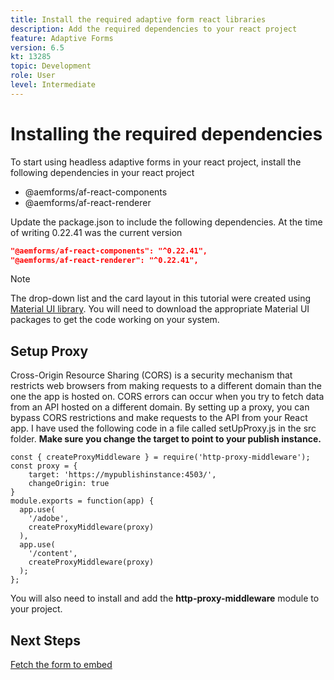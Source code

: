 ```yaml
---
title: Install the required adaptive form react libraries
description: Add the required dependencies to your react project
feature: Adaptive Forms
version: 6.5
kt: 13285
topic: Development
role: User
level: Intermediate
---
```


# Installing the required dependencies

To start using headless adaptive forms in your react project, install the following dependencies in your react project

* @aemforms/af-react-components
* @aemforms/af-react-renderer

Update the package.json to include the following dependencies. At the time of writing 0.22.41 was the current version

```json
"@aemforms/af-react-components": "^0.22.41",
"@aemforms/af-react-renderer": "^0.22.41",

```

>[!NOTE]
>
>The drop-down list and the card layout in this tutorial were created using [Material UI library](https://mui.com/). You will need to download the appropriate Material UI packages to get the code working on your system.

## Setup Proxy

Cross-Origin Resource Sharing (CORS) is a security mechanism that restricts web browsers from making requests to a different domain than the one the app is hosted on. CORS errors can occur when you try to fetch data from an API hosted on a different domain. By setting up a proxy, you can bypass CORS restrictions and make requests to the API from your React app. I have used the following code in a file called setUpProxy.js in the src folder. **Make sure you change the target to point to your publish instance.**

```
const { createProxyMiddleware } = require('http-proxy-middleware');
const proxy = {
    target: 'https://mypublishinstance:4503/',
    changeOrigin: true
}
module.exports = function(app) {
  app.use(
    '/adobe',
    createProxyMiddleware(proxy)
  ),
  app.use(
    '/content',
    createProxyMiddleware(proxy)
  );
};
```

You will also need to install and add the **http-proxy-middleware** module to your project.

## Next Steps

[Fetch the form to embed](./fetch-the-form.md)